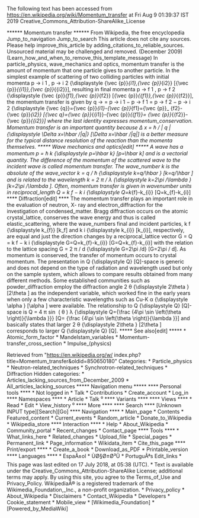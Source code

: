 The following text has been accessed from https://en.wikipedia.org/wiki/Momentum_transfer at Fri Aug 9 01:39:37 IST 2019
Creative_Commons_Attribution-ShareAlike_License




















****** Momentum transfer ******
From Wikipedia, the free encyclopedia
Jump_to_navigation Jump_to_search
 This article does not cite any sources. Please help improve_this_article by
 adding_citations_to_reliable_sources. Unsourced material may be challenged and
 removed. (December 2009)(Learn_how_and_when_to_remove_this_template_message)
In particle_physics, wave_mechanics and optics, momentum transfer is the amount
of momentum that one particle gives to another particle.
In the simplest example of scattering of two colliding particles with initial
momenta         p &#x2192;     i 1   ,     p &#x2192;     i 2
{\displaystyle {\vec {p}}_{i1},{\vec {p}}_{i2}}  [{\vec  {p}}_{{i1}},{\vec
{p}}_{{i2}}], resulting in final momenta         p &#x2192;     f 1   ,     p
&#x2192;     f 2     {\displaystyle {\vec {p}}_{f1},{\vec {p}}_{f2}}  [{\vec
{p}}_{{f1}},{\vec  {p}}_{{f2}}], the momentum transfer is given by
            q &#x2192;    =     p &#x2192;     i 1   &#x2212;     p &#x2192;
      f 1   =     p &#x2192;     f 2   &#x2212;     p &#x2192;     i 2
      {\displaystyle {\vec {q}}={\vec {p}}_{i1}-{\vec {p}}_{f1}={\vec {p}}_
      {f2}-{\vec {p}}_{i2}}  [{\vec  q}={\vec  {p}}_{{i1}}-{\vec  {p}}_{{f1}}=
      {\vec  {p}}_{{f2}}-{\vec  {p}}_{{i2}}]
where the last identity expresses momentum_conservation. Momentum transfer is
an important quantity because     &#x0394; x = &#x210F;  /   |  q  |
{\displaystyle \Delta x=\hbar /|q|}  [\Delta x=\hbar /|q|] is a better measure
for the typical distance resolution of the reaction than the momenta
themselves.
***** Wave mechanics and optics[edit] *****
A wave has a momentum     p = &#x210F; k   {\displaystyle p=\hbar k}  [p=\hbar
k] and is a vectorial quantity. The difference of the momentum of the scattered
wave to the incident wave is called momentum transfer. The wave_number k is the
absolute of the wave_vector     k = q  /  &#x210F;   {\displaystyle k=q/\hbar }
[k=q/\hbar ] and is related to the wavelength     k = 2 &#x03C0;  /  &#x03BB;
{\displaystyle k=2\pi /\lambda }  [k=2\pi /\lambda ]. Often, momentum transfer
is given in wavenumber units in reciprocal_length     Q =  k  f   &#x2212;  k
i     {\displaystyle Q=k_{f}-k_{i}}  [Q=k_{f}-k_{i}]
**** Diffraction[edit] ****
The momentum transfer plays an important role in the evaluation of neutron, X-
ray and electron_diffraction for the investigation of condensed_matter. Bragg
diffraction occurs on the atomic crystal_lattice, conserves the wave energy and
thus is called elastic_scattering, where the wave_numbers final and incident
particles,      k  f     {\displaystyle k_{f}}  [k_f] and      k  i
{\displaystyle k_{i}}  [k_{i}], respectively, are equal and just the direction
changes by a reciprocal_lattice vector     G = Q =  k  f   &#x2212;  k  i
{\displaystyle G=Q=k_{f}-k_{i}}  [G=Q=k_{f}-k_{i}] with the relation to the
lattice spacing     G = 2 &#x03C0;  /  d   {\displaystyle G=2\pi /d}  [G=2\pi /
d]. As momentum is conserved, the transfer of momentum occurs to crystal
momentum.
The presentation in     Q   {\displaystyle Q}  [Q]-space is generic and does
not depend on the type of radiation and wavelength used but only on the sample
system, which allows to compare results obtained from many different methods.
Some established communities such as powder_diffraction employ the diffraction
angle     2 &#x03B8;   {\displaystyle 2\theta }  [2\theta ] as the independent
variable, which worked fine in the early years when only a few characteristic
wavelengths such as Cu-K    &#x03B1;   {\displaystyle \alpha }  [\alpha ] were
available. The relationship to     Q   {\displaystyle Q}  [Q]-space is
         Q =    4 &#x03C0; sin &#x2061;  ( &#x03B8; )   &#x03BB;
      {\displaystyle Q={\frac {4\pi \sin \left(\theta \right)}{\lambda }}}  [Q=
      {\frac  {4\pi \sin \left(\theta \right)}{\lambda }}]
and basically states that larger     2 &#x03B8;   {\displaystyle 2\theta }
[2\theta ] corresponds to larger     Q   {\displaystyle Q}  [Q].
***** See also[edit] *****
    * Atomic_form_factor
    * Mandelstam_variables
    * Momentum-transfer_cross_section
    * Impulse_(physics)

Retrieved from "https://en.wikipedia.org/w/
index.php?title=Momentum_transfer&oldid=850650180"
Categories:
    * Particle_physics
    * Neutron-related_techniques
    * Synchrotron-related_techniques
    * Diffraction
Hidden categories:
    * Articles_lacking_sources_from_December_2009
    * All_articles_lacking_sources
***** Navigation menu *****
**** Personal tools ****
    * Not logged in
    * Talk
    * Contributions
    * Create_account
    * Log_in
**** Namespaces ****
    * Article
    * Talk
⁰
**** Variants ****
**** Views ****
    * Read
    * Edit
    * View_history
⁰
**** More ****
**** Search ****
[Unknown INPUT type][Search][Go]
**** Navigation ****
    * Main_page
    * Contents
    * Featured_content
    * Current_events
    * Random_article
    * Donate_to_Wikipedia
    * Wikipedia_store
**** Interaction ****
    * Help
    * About_Wikipedia
    * Community_portal
    * Recent_changes
    * Contact_page
**** Tools ****
    * What_links_here
    * Related_changes
    * Upload_file
    * Special_pages
    * Permanent_link
    * Page_information
    * Wikidata_item
    * Cite_this_page
**** Print/export ****
    * Create_a_book
    * Download_as_PDF
    * Printable_version
**** Languages ****
    * EspaÃ±ol
    * ÙØ§Ø±Ø³Û
    * PortuguÃªs
Edit_links
    * This page was last edited on 17 July 2018, at 05:38 (UTC).
    * Text is available under the Creative_Commons_Attribution-ShareAlike
      License; additional terms may apply. By using this site, you agree to the
      Terms_of_Use and Privacy_Policy. WikipediaÂ® is a registered trademark of
      the Wikimedia_Foundation,_Inc., a non-profit organization.
    * Privacy_policy
    * About_Wikipedia
    * Disclaimers
    * Contact_Wikipedia
    * Developers
    * Cookie_statement
    * Mobile_view
    * [Wikimedia_Foundation]
    * [Powered_by_MediaWiki]

